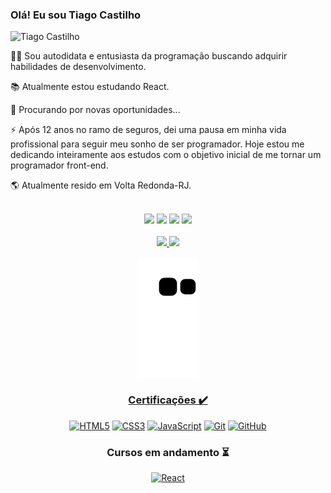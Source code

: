 ### Olá! Eu sou Tiago Castilho

<img src="https://komarev.com/ghpvc/?username=TiagoCastilho&label=Profile%20views&color=0e75b6&style=flat" width="120px" alt="Tiago Castilho" />

<p align="left">
  👋🏽 Sou autodidata e entusiasta da programação buscando adquirir habilidades de desenvolvimento.
</p>
<p align="left">
  📚 Atualmente estou estudando React.
</p>
<p align="left">
  🔎 Procurando por novas oportunidades...
</p>
<p align="left">
  ⚡ Após 12 anos no ramo de seguros, dei uma pausa em minha vida profissional para seguir meu sonho de ser programador. Hoje estou me dedicando inteiramente aos estudos com o objetivo inicial de me tornar um programador front-end.
</p>
<p align="left">
  🌎 Atualmente resido em Volta Redonda-RJ.
</p>
<br/>

<div align="center"> 
  <a href="https://www.instagram.com/tiagocastilho_bm" target="_blank"><img src="https://img.shields.io/badge/-Instagram-%23E4405F?style=for-the-badge&logo=instagram&logoColor=white" target="_blank"></a>
 <a href="https://discord.gg/SuyzjPgBkN" target="_blank"><img src="https://img.shields.io/badge/Discord-7289DA?style=for-the-badge&logo=discord&logoColor=white" target="_blank"></a> 
  <a href = "mailto:tiagocastilho_bm@hotmail.com"><img src="https://img.shields.io/badge/-Gmail-%23333?style=for-the-badge&logo=gmail&logoColor=white" target="_blank"></a>
  <a href="https://www.linkedin.com/in/tiagocastilhobm" target="_blank"><img src="https://img.shields.io/badge/-LinkedIn-%230077B5?style=for-the-badge&logo=linkedin&logoColor=white" target="_blank"></a>

<div align="center">
<br/>
  <a href="https://github.com/TiagoCastilho">
  <img height="158em" src="https://github-readme-stats.vercel.app/api?username=TiagoCastilho&show_icons=true&theme=white&include_all_commits=true&count_private=true"/>
  <img height="158em" src="https://github-readme-stats.vercel.app/api/top-langs/?username=TiagoCastilho&layout=compact&langs_count=7&theme=white"/>
</div>
<div align="center">
  
  ![Snake animation](https://github.com/TiagoCastilho/TiagoCastilho/blob/output/github-contribution-grid-snake.svg)
 
</div>
  
<h3 align="center">  
  Certificações ✔️
</h3>
  
<div align="center">
  
  <a href="https://alunos.b7web.com.br/media/certificates/certificado_110727.jpg" target="_blank">![HTML5](https://img.shields.io/badge/-HTML5-E34F26?style=for-the-badge&logo=html5&logoColor=white)</a>
  <a href="https://alunos.b7web.com.br/media/certificates/certificado_110727.jpg" target="_blank">![CSS3](https://img.shields.io/badge/-CSS3-1572B6?style=for-the-badge&logo=css3)</a>
  <a href="https://alunos.b7web.com.br/media/certificates/certificado_8583567.jpg" target="_blank">![JavaScript](https://img.shields.io/badge/-JavaScript-black?style=for-the-badge&logo=javascript)</a>
  <a href="https://alunos.b7web.com.br/media/certificates/certificado_7009577.jpg" target="_blank">![Git](https://img.shields.io/badge/-Git-black?style=for-the-badge&logo=git)</a>
  <a href="https://alunos.b7web.com.br/media/certificates/certificado_7009577.jpg" target="_blank">![GitHub](https://img.shields.io/badge/-GitHub-181717?style=for-the-badge&logo=github)</a>
<br/>
</div>
  
<h3 align="center">  
  Cursos em andamento ⏳
</h3>
  
<div align="center">
  
  <a href="" target="_blank">![React](https://img.shields.io/badge/-react-black?style=for-the-badge&logo=react)</a>
  
</div>
